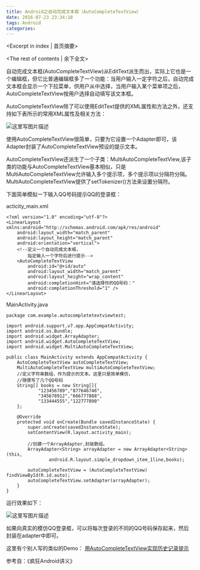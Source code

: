 ```yaml
---
title: Android之自动完成文本框（AutoCompleteTextView）
date: 2016-07-23 23:34:18
tags: Android
categories:
---
```

<Excerpt in index | 首页摘要> 
<!-- more -->
<The rest of contents | 余下全文>

自动完成文本框(AutoCompleteTextView)从EditText派生而出，实际上它也是一个编辑框，但它比普通编辑框多了一个功能：当用户输入一定字符之后，自动完成文本框会显示一个下拉菜单，供用户从中选择，当用户输入某个菜单项之后，AutoCompleteTextView按用户选择自动填写该文本框。

AutoCompleteTextView除了可以使用EditText提供的XML属性和方法之外，还支持如下表所示的常用XML属性及相关方法：

![这里写图片描述](http://img.blog.csdn.net/20151201093847269)

使用AutoCompleteTextView很简单，只要为它设置一个Adapter即可，该Adapter封装了AutoCompleteTextView预设的提示文本。

AutoCompleteTextView还派生了一个子类：MultiAutoCompleteTextView,该子类的功能与AutoCompleteTextView基本相似，只是MultiAutoCompleteTextView允许输入多个提示项，多个提示项以分隔符分隔。MultiAutoCompleteTextView提供了setTokenizer()方法来设置分隔符。

下面简单模拟一下输入QQ号码提示QQ的登录框：

acticity_main.xml

```
<?xml version="1.0" encoding="utf-8"?>
<LinearLayout xmlns:android="http://schemas.android.com/apk/res/android"
    android:layout_width="match_parent"
    android:layout_height="match_parent"
    android:orientation="vertical">
    <!--定义一个自动完成文本框，
        指定输入一个字符后进行提示-->
    <AutoCompleteTextView
        android:id="@+id/auto"
        android:layout_width="match_parent"
        android:layout_height="wrap_content"
        android:completionHint="请选择你的QQ号码："
        android:completionThreshold="1" />
</LinearLayout>

```

MainActivity.java

```
package com.example.autocompletetextviewtest;

import android.support.v7.app.AppCompatActivity;
import android.os.Bundle;
import android.widget.ArrayAdapter;
import android.widget.AutoCompleteTextView;
import android.widget.MultiAutoCompleteTextView;

public class MainActivity extends AppCompatActivity {
    AutoCompleteTextView autoCompleteTextView;
    MultiAutoCompleteTextView multiAutoCompleteTextView;
    //定义字符串数组，作为提示的文本。这里只是简单模仿，
    //随便写了几个QQ号码
    String[] books = new String[]{
            "123456789","877646746",
            "345678912","666777888",
            "133444555","122777890"
    };

    @Override
    protected void onCreate(Bundle savedInstanceState) {
        super.onCreate(savedInstanceState);
        setContentView(R.layout.activity_main);

        //创建一个ArrayAdapter,封装数组。
        ArrayAdapter<String> arrayAdapter = new ArrayAdapter<String>(this,
                android.R.layout.simple_dropdown_item_1line,books);

        autoCompleteTextView = (AutoCompleteTextView) findViewById(R.id.auto);
        autoCompleteTextView.setAdapter(arrayAdapter);
    }
}

```

运行效果如下：

![这里写图片描述](http://img.blog.csdn.net/20151201094832596)


如果向真实的模仿QQ登录框，可以将每次登录的不同的QQ号码保存起来，然后封装在adapter中即可。

这里有个别人写的类似的Demo：
[用AutoCompleteTextView实现历史记录提示](http://blog.csdn.net/iamkila/article/details/7230160)

参考自：《疯狂Android讲义》